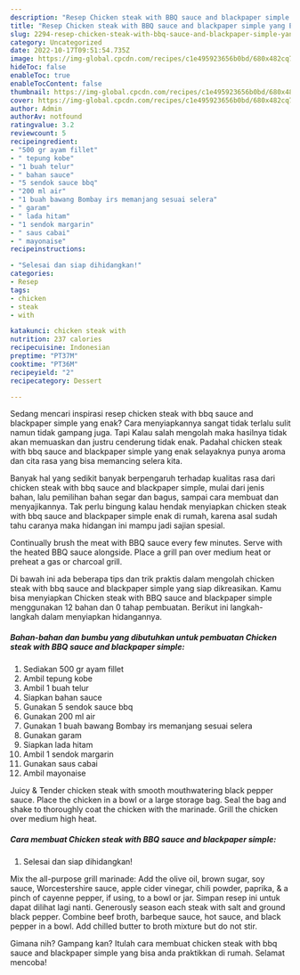 ```yaml
---
description: "Resep Chicken steak with BBQ sauce and blackpaper simple yang Enak, Buat Buka Puasa Bikin Ngiler"
title: "Resep Chicken steak with BBQ sauce and blackpaper simple yang Enak, Buat Buka Puasa Bikin Ngiler"
slug: 2294-resep-chicken-steak-with-bbq-sauce-and-blackpaper-simple-yang-enak-buat-buka-puasa-bikin-ngiler
category: Uncategorized
date: 2022-10-17T09:51:54.735Z
image: https://img-global.cpcdn.com/recipes/c1e495923656b0bd/680x482cq70/chicken-steak-with-bbq-sauce-and-blackpaper-simple-foto-resep-utama.jpg
hideToc: false
enableToc: true
enableTocContent: false
thumbnail: https://img-global.cpcdn.com/recipes/c1e495923656b0bd/680x482cq70/chicken-steak-with-bbq-sauce-and-blackpaper-simple-foto-resep-utama.jpg
cover: https://img-global.cpcdn.com/recipes/c1e495923656b0bd/680x482cq70/chicken-steak-with-bbq-sauce-and-blackpaper-simple-foto-resep-utama.jpg
author: Admin
authorAv: notfound
ratingvalue: 3.2
reviewcount: 5
recipeingredient:
- "500 gr ayam fillet"
- " tepung kobe"
- "1 buah telur"
- " bahan sauce"
- "5 sendok sauce bbq"
- "200 ml air"
- "1 buah bawang Bombay irs memanjang sesuai selera"
- " garam"
- " lada hitam"
- "1 sendok margarin"
- " saus cabai"
- " mayonaise"
recipeinstructions:

- "Selesai dan siap dihidangkan!"
categories:
- Resep
tags:
- chicken
- steak
- with

katakunci: chicken steak with 
nutrition: 237 calories
recipecuisine: Indonesian
preptime: "PT37M"
cooktime: "PT36M"
recipeyield: "2"
recipecategory: Dessert

---
```



Sedang mencari inspirasi resep chicken steak with bbq sauce and blackpaper simple yang enak? Cara menyiapkannya sangat tidak terlalu sulit namun tidak gampang juga. Tapi Kalau salah mengolah maka hasilnya tidak akan memuaskan dan justru cenderung tidak enak. Padahal chicken steak with bbq sauce and blackpaper simple yang enak selayaknya punya aroma dan cita rasa yang bisa memancing selera kita.


Banyak hal yang sedikit banyak berpengaruh terhadap kualitas rasa dari chicken steak with bbq sauce and blackpaper simple, mulai dari jenis bahan, lalu pemilihan bahan segar dan bagus, sampai cara membuat dan menyajikannya. Tak perlu bingung kalau hendak menyiapkan chicken steak with bbq sauce and blackpaper simple enak di rumah, karena asal sudah tahu caranya maka hidangan ini mampu jadi sajian spesial.

Continually brush the meat with BBQ sauce every few minutes. Serve with the heated BBQ sauce alongside. Place a grill pan over medium heat or preheat a gas or charcoal grill.


Di bawah ini ada beberapa tips dan trik praktis dalam mengolah chicken steak with bbq sauce and blackpaper simple yang siap dikreasikan. Kamu bisa menyiapkan Chicken steak with BBQ sauce and blackpaper simple menggunakan 12 bahan dan 0 tahap pembuatan. Berikut ini langkah-langkah dalam menyiapkan hidangannya.

<!--inarticleads1-->

##### Bahan-bahan dan bumbu yang dibutuhkan untuk pembuatan Chicken steak with BBQ sauce and blackpaper simple:

1. Sediakan 500 gr ayam fillet
1. Ambil  tepung kobe
1. Ambil 1 buah telur
1. Siapkan  bahan sauce
1. Gunakan 5 sendok sauce bbq
1. Gunakan 200 ml air
1. Gunakan 1 buah bawang Bombay irs memanjang sesuai selera
1. Gunakan  garam
1. Siapkan  lada hitam
1. Ambil 1 sendok margarin
1. Gunakan  saus cabai
1. Ambil  mayonaise


Juicy &amp; Tender chicken steak with smooth mouthwatering black pepper sauce. Place the chicken in a bowl or a large storage bag. Seal the bag and shake to thoroughly coat the chicken with the marinade. Grill the chicken over medium high heat. 

<!--inarticleads2-->

##### Cara membuat Chicken steak with BBQ sauce and blackpaper simple:


1. Selesai dan siap dihidangkan!

Mix the all-purpose grill marinade: Add the olive oil, brown sugar, soy sauce, Worcestershire sauce, apple cider vinegar, chili powder, paprika, &amp; a pinch of cayenne pepper, if using, to a bowl or jar. Simpan resep ini untuk dapat dilihat lagi nanti. Generously season each steak with salt and ground black pepper. Combine beef broth, barbeque sauce, hot sauce, and black pepper in a bowl. Add chilled butter to broth mixture but do not stir. 

Gimana nih? Gampang kan? Itulah cara membuat chicken steak with bbq sauce and blackpaper simple yang bisa anda praktikkan di rumah. Selamat mencoba!
